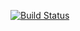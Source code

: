 [![Build Status](https://dev.azure.com/scottqtang/azure-node-CICD/_apis/build/status/nodesampleapp-v1%20-%20CI?branchName=master)](https://dev.azure.com/scottqtang/azure-node-CICD/_build/latest?definitionId=2&branchName=master)
